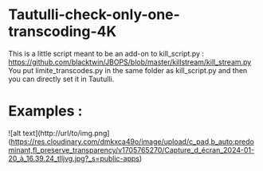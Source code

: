 # Tautulli-check-only-one-transcoding-4K
This is a little script meant to be an add-on to kill_script.py : https://github.com/blacktwin/JBOPS/blob/master/killstream/kill_stream.py
You put limite_transcodes.py in the same folder as kill_script.py and then you can directly set it in Tautulli.

# Examples :

![alt text](http://url/to/img.png](https://res.cloudinary.com/dmkxca49o/image/upload/c_pad,b_auto:predominant,fl_preserve_transparency/v1705765270/Capture_d_écran_2024-01-20_à_16.39.24_tlljvg.jpg?_s=public-apps)
